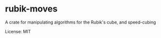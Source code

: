 # rubik-moves

A crate for manipulating algorithms for the Rubik's cube, and speed-cubing

License: MIT
